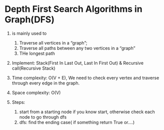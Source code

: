 # Depth First Search Algorithms in Graph(DFS)
1. is mainly used to 
    1. Traverse all vertices in a “graph”;
    2. Traverse all paths between any two vertices in a “graph”
    3. THe longest path
2. Implement: Stack(First In Last Out, Last In First Out) & Recursive call(Recursive Stack)
3. Time complexity: O(V + E),  We need to check every vertex and traverse through every edge in the graph.
4. Space complexity: O(V)
5. Steps:
    
    1. start from a starting node if you know start, otherwise check each node to go through dfs
    2. dfs: find the ending case( if something return True or....)